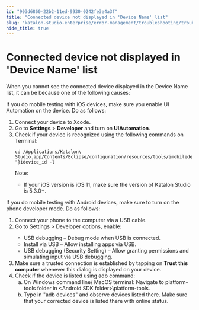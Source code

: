 ```yaml
---
id: "903d6860-22b2-11ed-9930-0242fe3e4a3f"
title: "Connected device not displayed in 'Device Name' list"
slug: "katalon-studio-enterprise/error-management/troubleshooting/troubleshoot-mobile-automated-testing/connected-device-not-displayed-in-device-name-list"
hide_title: true
---
```


# <a id="troubleshooting-4401" class="anchor_top_offset"/><a id="ariaid-title1" class="anchor_top_offset"/>Connected device not displayed in 'Device Name' list

<section xmlns="http://www.w3.org/1999/xhtml" className="section condition"><p className="p">When you cannot see the connected device displayed in the <span className="ph uicontrol">Device Name</span> list, it can be because one of the following causes:</p></section> 
<div xmlns="http://www.w3.org/1999/xhtml" className="bodydiv troubleSolution"><section className="section cause"><p className="p">If you do mobile testing with iOS devices, make sure you enable <span className="ph uicontrol">UI Automation</span> on the device. Do as follows:</p></section><section className="section remedy"><ol className="ol steps"><li className="li step stepexpand"><span className="ph cmd">Connect your device to Xcode.</span></li><li className="li step stepexpand"><span className="ph cmd">Go to <strong className="ph b">Settings</strong> &gt; <strong className="ph b">Developer</strong> and turn on <strong className="ph b">UIAutomation</strong>.</span></li><li className="li step stepexpand"><span className="ph cmd">Check if your device is recognized using the following commands on Terminal:</span><div className="itemgroup info"><pre className="pre codeblock"><code>cd /Applications/Katalon\ Studio.app/Contents/Eclipse/configuration/resources/tools/imobiledevice{"  "}idevice_id -l</code></pre><div className="note note note_note"><span className="note__title">Note:</span> <ul className="ul"><li className="li"><p className="p">If your iOS version is iOS 11, make sure the version of Katalon Studio is 5.3.0+.</p></li></ul></div></div></li></ol></section></div>
<div xmlns="http://www.w3.org/1999/xhtml" className="bodydiv troubleSolution"><section className="section cause"><p className="p">If you do mobile testing with Android devices, make sure to turn on the phone developer mode. Do as follows:</p></section><section className="section remedy"><ol className="ol steps"><li className="li step stepexpand"><span className="ph cmd">Connect your phone to the computer via a USB cable.</span></li><li className="li step stepexpand"><span className="ph cmd">Go to <span className="ph uicontrol">Settings</span> &gt; <span className="ph uicontrol">Developer options</span>, enable<strong className="ph b">:</strong></span><div className="itemgroup info"><ul className="ul"><li className="li">USB debugging – Debug mode when USB is connected.</li><li className="li">Install via USB – Allow installing apps via USB.</li><li className="li">USB debugging (Security Setting) – Allow granting permissions and simulating input via USB debugging.</li></ul></div></li><li className="li step stepexpand"><span className="ph cmd">Make sure a trusted connection is established by tapping  on <strong className="ph b">Trust this computer</strong> whenever this dialog is displayed on your device.</span></li><li className="li step stepexpand"><span className="ph cmd">Check if the device is listed using adb command:</span><ol type="a" className="ol substeps"><li className="li substep"><span className="ph cmd">On Windows command line/ MacOS terminal: Navigate to platform-tools folder in &lt;Android SDK folder&gt;\platform-tools.</span></li><li className="li substep"><span className="ph cmd">Type in "adb devices" and observe devices listed there. Make sure that your corrected device is listed there with online status. </span></li></ol></li></ol></section></div>
